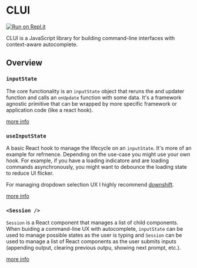 # CLUI

[![Run on Repl.it](https://repl.it/badge/github/replit/clui)](https://repl.it/github/replit/clui)

CLUI is a JavaScript library for building command-line interfaces with context-aware autocomplete.

## Overview

### `inputState`

The core functionality is an `inputState` object that reruns the and updater function and calls an `onUpdate` function with some data. It's a framework agnostic primitive that can be wrapped by more specific framework or application code (like a react hook).

[more info](/input-state)

### `useInputState`

A basic React hook to manage the lifecycle on an `inputState`. It's more of an example for refrnence. Depending on the use-case you might use your own hook. For example, if you have a loading indicatore and are loading commands asynchronously, you might want to debounce the loading state to reduce UI flicker.

For managing dropdown selection UX I highly recommend [downshift](https://github.com/downshift-js/downshift).

[more info](/use-input-state)

### `<Session />`

`Session` is a React component that manages a list of child components. When buiding a command-line UX with autocomplete, `inputState` can be used to manage possible states as the user is typing and `Session` can be used to manage a list of React components as the user submits inputs (appending output, clearing previous outpu, showing next prompt, etc.).

[more info](/session)
